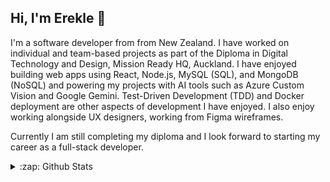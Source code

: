 ## Hi, I'm Erekle 👋

I'm a software developer from from New Zealand. 
I have worked on individual and team-based projects as part of the Diploma in Digital Technology and Design, Mission Ready HQ, Auckland.
I have enjoyed building web apps using React, Node.js, MySQL (SQL), and MongoDB (NoSQL) and powering my projects with AI tools such as Azure Custom Vision and Google Gemini. 
Test-Driven Development (TDD) and Docker deployment are other aspects of development I have enjoyed.
I also enjoy working alongside UX designers, working from Figma wireframes. 

Currently I am still completing my diploma and I look forward to starting my career as a full-stack developer. 

<details>
<summary>:zap: Github Stats</summary>
  
  [![Erekle's GitHub stats](https://github-readme-stats-two-lilac-63.vercel.app/api?username=smesi36)](https://github.com/smesi36/github-readme-stats)
  
</details>

<!--
**smesi36/smesi36** is a ✨ _special_ ✨ repository because its `README.md` (this file) appears on your GitHub profile.

Here are some ideas to get you started:

- 🔭 I’m currently working on ...
- 🌱 I’m currently learning ...
- 👯 I’m looking to collaborate on ...
- 🤔 I’m looking for help with ...
- 💬 Ask me about ...
- 📫 How to reach me: ...
- 😄 Pronouns: ...
- ⚡ Fun fact: ...
-->
